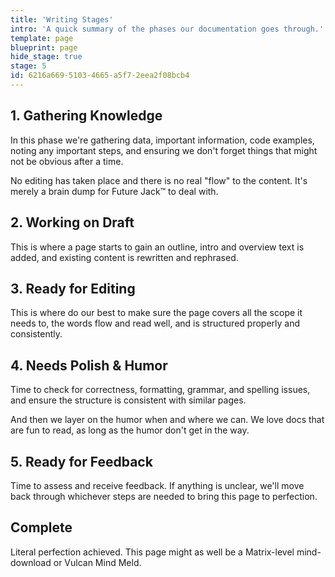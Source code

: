 ```yaml
---
title: 'Writing Stages'
intro: 'A quick summary of the phases our documentation goes through.'
template: page
blueprint: page
hide_stage: true
stage: 5
id: 6216a669-5103-4665-a5f7-2eea2f08bcb4
---
```

## 1. Gathering Knowledge

In this phase we're gathering data, important information, code examples, noting any important steps, and ensuring we don't forget things that might not be obvious after a time.

No editing has taken place and there is no real "flow" to the content. It's merely a brain dump for Future Jack™ to deal with.

## 2. Working on Draft

This is where a page starts to gain an outline, intro and overview text is added, and existing content is rewritten and rephrased.

## 3. Ready for Editing

This is where do our best to make sure the page covers all the scope it needs to, the words flow and read well, and is structured properly and consistently.

## 4. Needs Polish & Humor

Time to check for correctness, formatting, grammar, and spelling issues, and ensure the structure is consistent with similar pages.

And then we layer on the humor when and where we can. We love docs that are fun to read, as long as the humor don't get in the way.

## 5. Ready for Feedback

Time to assess and receive feedback. If anything is unclear, we'll move back through whichever steps are needed to bring this page to perfection.

## Complete

Literal perfection achieved. This page might as well be a Matrix-level mind-download or Vulcan Mind Meld.
